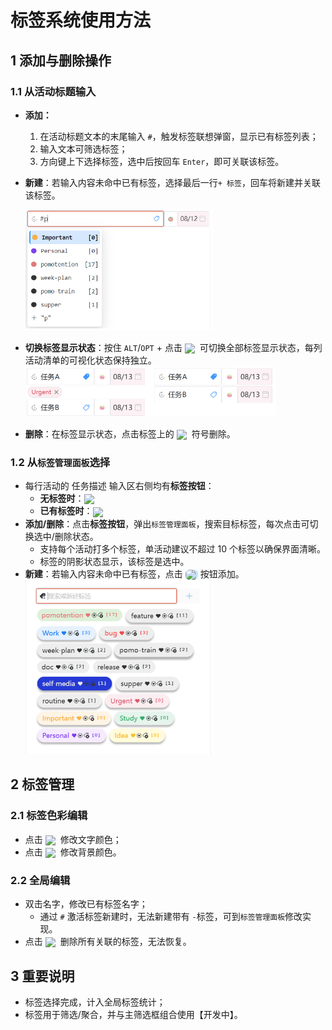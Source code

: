 # 标签系统使用方法

## 1 添加与删除操作

### 1.1 从活动标题输入

- **添加：**
  1. 在活动标题文本的末尾输入 `#`，触发标签联想弹窗，显示已有标签列表；
  2. 输入文本可筛选标签；
  3. 方向键上下选择标签，选中后按回车 `Enter`，即可关联该标签。
- **新建**：若输入内容未命中已有标签，选择最后一行`+ 标签`，回车将新建并关联该标签。

  <img src="/tag-input.png" alt="Tag Input" width="300">

- **切换标签显示状态**：按住 `ALT`/`OPT` + 点击 <img src="/icons/Tag16Regular.svg" width="20" style="display: inline-block; vertical-align: middle; margin:0;"> 可切换全部标签显示状态，每列活动清单的可视化状态保持独立。
  <img src="/tag-toggle.png" alt="Tag Toggle" width="400">
- **删除**：在标签显示状态，点击标签上的 <img src="/icons/CancelOutlined.svg" width="20" style="display:inline-block;vertical-align:middle;margin:0;"> 符号删除。

### 1.2 从`标签管理面板`选择

- 每行活动的 任务描述 输入区右侧均有**标签按钮**：
  - **无标签时**：<img src="/icons/Tag16Regular.svg" width="20" style="display:inline-block;vertical-align:middle;margin:0;">
  - **已有标签时**：<img src="/icons/Tag16RegularBlue.svg" width="20" style="display:inline-block;vertical-align:middle;margin:0;">
- **添加/删除**：点击**标签按钮**，弹出`标签管理面板`，搜索目标标签，每次点击可切换选中/删除状态。
  - 支持每个活动打多个标签，单活动建议不超过 10 个标签以确保界面清晰。
  - 标签的阴影状态显示，该标签是选中。
- **新建**：若输入内容未命中已有标签，点击 <img src="/icons/Add16Regular.svg" width="20" style="display:inline-block;vertical-align:middle;margin:0;background:rgb(193, 226, 255);border-radius: 6px;"> 按钮添加。
  <img src="/tag-manager.png" alt="Tag Manger" width="300">

## 2 标签管理

### 2.1 标签色彩编辑

- 点击 <img src="/icons/Heart16Filled.svg" width="20" style="display: inline-block; vertical-align: middle; margin:0;"> 修改文字颜色；
- 点击 <img src="/icons/HeartCircle16Regular.svg" width="20" style="display: inline-block; vertical-align: middle; margin:0;"> 修改背景颜色。

### 2.2 全局编辑

- 双击名字，修改已有标签名字；
  - 通过 `#` 激活标签新建时，无法新建带有 `-`标签，可到`标签管理面板`修改实现。
- 点击 <img src="/icons/TagDismiss16Regular.svg" width="20" style="display: inline-block; vertical-align: middle; margin:0;"> 删除所有关联的标签，无法恢复。

## 3 重要说明

- 标签选择完成，计入全局标签统计；
- 标签用于筛选/聚合，并与主筛选框组合使用【开发中】。
